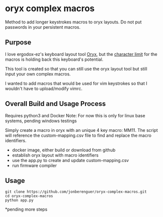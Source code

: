 # oryx complex macros
Method to add longer keystrokes macros to oryx layouts. Do not put passwords in your persistent macros.

## Purpose
I love ergodox-ez's keyboard layout tool [Oryx](https://configure.ergodox-ez.com/), but the [character limit](https://blog.zsa.io/2003-oryx-macros/) for the macros is holding back this keyboard's potential.

This tool is created so that you can still use the oryx layout tool but still input your own complex macros.

I wanted to add macros that would be used for vim keystrokes so that I wouldn't have to upload/modify vimrc.


## Overall Build and Usage Process
Requires python3 and Docker
Note: For now this is only for linux base systems, pending windows testings

Simply create a macro in oryx with an unique 4 key macro: MM11. The script will reference the custom-mapping.csv file to find and replace the macro identifiers.

- docker image, either build or download from github
- establish oryx layout with macro identifiers
- use the app.py to create and update custom-mapping.csv
- run firmware compiler


## Usage
```
git clone https://github.com/jonberenguer/oryx-complex-macros.git
cd oryx-complex-macros
python app.py
```

*pending more steps

